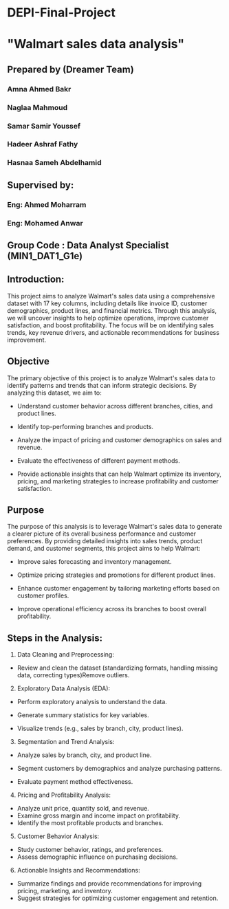 # DEPI-Final-Project

# "Walmart sales data analysis"
## Prepared by (Dreamer Team)
### Amna Ahmed Bakr
### Naglaa Mahmoud
### Samar Samir Youssef
### Hadeer Ashraf Fathy
### Hasnaa Sameh Abdelhamid

## Supervised by:

### Eng: Ahmed Moharram
### Eng: Mohamed Anwar

## Group Code : Data Analyst Specialist (MIN1_DAT1_G1e)

## Introduction:

This project aims to analyze Walmart's sales data using a comprehensive dataset with 17 key columns, including details like invoice ID, customer demographics, product lines, and financial metrics. Through this analysis, we will uncover insights to help optimize operations, improve customer satisfaction, and boost profitability. The focus will be on identifying sales trends, key revenue drivers, and actionable recommendations for business improvement.

## Objective
The primary objective of this project is to analyze Walmart's sales data to identify patterns and trends that can inform strategic decisions. By analyzing this dataset, we aim to:

- Understand customer behavior across different branches, cities, and product lines.
* Identify top-performing branches and products.
+ Analyze the impact of pricing and customer demographics on sales and revenue.
- Evaluate the effectiveness of different payment methods.
* Provide actionable insights that can help Walmart optimize its inventory, pricing, and marketing strategies to increase profitability and customer satisfaction.

## Purpose
The purpose of this analysis is to leverage Walmart's sales data to generate a clearer picture of its overall business performance and customer preferences. By providing detailed insights into sales trends, product demand, and customer segments, this project aims to help Walmart:

- Improve sales forecasting and inventory management.
* Optimize pricing strategies and promotions for different product lines.
+ Enhance customer engagement by tailoring marketing efforts based on customer profiles.
- Improve operational efficiency across its branches to boost overall profitability.

## Steps in the Analysis:
1. Data Cleaning and Preprocessing:
   
+ Review and clean the dataset (standardizing formats, handling missing data, correcting types)Remove outliers.

2. Exploratory Data Analysis (EDA):

- Perform exploratory analysis to understand the data.
* Generate summary statistics for key variables.
+ Visualize trends (e.g., sales by branch, city, product lines).

3. Segmentation and Trend Analysis:

- Analyze sales by branch, city, and product line.
* Segment customers by demographics and analyze purchasing patterns.
+ Evaluate payment method effectiveness.

4. Pricing and Profitability Analysis:

- Analyze unit price, quantity sold, and revenue.
- Examine gross margin and income impact on profitability.
- Identify the most profitable products and branches.

5. Customer Behavior Analysis:

- Study customer behavior, ratings, and preferences.
- Assess demographic influence on purchasing decisions.

6. Actionable Insights and Recommendations:

- Summarize findings and provide recommendations for improving pricing, marketing, and inventory.
- Suggest strategies for optimizing customer engagement and retention.
